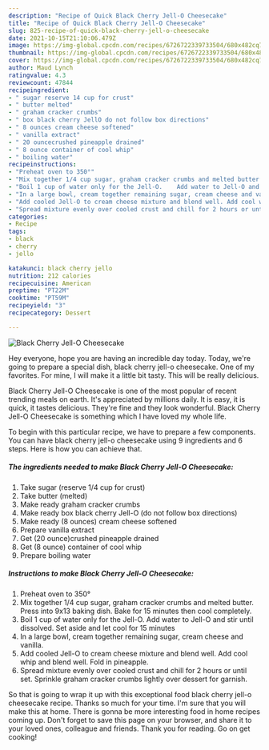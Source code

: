 ```yaml
---
description: "Recipe of Quick Black Cherry Jell-O Cheesecake"
title: "Recipe of Quick Black Cherry Jell-O Cheesecake"
slug: 825-recipe-of-quick-black-cherry-jell-o-cheesecake
date: 2021-10-15T21:10:06.479Z
image: https://img-global.cpcdn.com/recipes/6726722339733504/680x482cq70/black-cherry-jell-o-cheesecake-recipe-main-photo.jpg
thumbnail: https://img-global.cpcdn.com/recipes/6726722339733504/680x482cq70/black-cherry-jell-o-cheesecake-recipe-main-photo.jpg
cover: https://img-global.cpcdn.com/recipes/6726722339733504/680x482cq70/black-cherry-jell-o-cheesecake-recipe-main-photo.jpg
author: Maud Lynch
ratingvalue: 4.3
reviewcount: 47844
recipeingredient:
- " sugar reserve 14 cup for crust"
- " butter melted"
- " graham cracker crumbs"
- " box black cherry JellO do not follow box directions"
- " 8 ounces cream cheese softened"
- " vanilla extract"
- " 20 ouncecrushed pineapple drained"
- " 8 ounce container of cool whip"
- " boiling water"
recipeinstructions:
- "Preheat oven to 350°"
- "Mix together 1/4 cup sugar, graham cracker crumbs and melted butter. Press into 9x13 baking dish. Bake for 15 minutes then cool completely."
- "Boil 1 cup of water only for the Jell-O.    Add water to Jell-O and stir until dissolved. Set aside and let cool for 15 minutes"
- "In a large bowl, cream together remaining sugar, cream cheese and vanilla."
- "Add cooled Jell-O to cream cheese mixture and blend well. Add cool whip and blend well. Fold in pineapple."
- "Spread mixture evenly over cooled crust and chill for 2 hours or until set. Sprinkle graham cracker crumbs lightly over dessert for garnish."
categories:
- Recipe
tags:
- black
- cherry
- jello

katakunci: black cherry jello 
nutrition: 212 calories
recipecuisine: American
preptime: "PT22M"
cooktime: "PT59M"
recipeyield: "3"
recipecategory: Dessert

---
```



![Black Cherry Jell-O Cheesecake](https://img-global.cpcdn.com/recipes/6726722339733504/680x482cq70/black-cherry-jell-o-cheesecake-recipe-main-photo.jpg)

Hey everyone, hope you are having an incredible day today. Today, we're going to prepare a special dish, black cherry jell-o cheesecake. One of my favorites. For mine, I will make it a little bit tasty. This will be really delicious.

Black Cherry Jell-O Cheesecake is one of the most popular of recent trending meals on earth. It's appreciated by millions daily. It is easy, it is quick, it tastes delicious. They're fine and they look wonderful. Black Cherry Jell-O Cheesecake is something which I have loved my whole life.




To begin with this particular recipe, we have to prepare a few components. You can have black cherry jell-o cheesecake using 9 ingredients and 6 steps. Here is how you can achieve that.

<!--inarticleads1-->

##### The ingredients needed to make Black Cherry Jell-O Cheesecake:

1. Take  sugar (reserve 1/4 cup for crust)
1. Take  butter (melted)
1. Make ready  graham cracker crumbs
1. Make ready  box black cherry Jell-O (do not follow box directions)
1. Make ready  (8 ounces) cream cheese softened
1. Prepare  vanilla extract
1. Get  (20 ounce)crushed pineapple drained
1. Get  (8 ounce) container of cool whip
1. Prepare  boiling water




<!--inarticleads2-->

##### Instructions to make Black Cherry Jell-O Cheesecake:

1. Preheat oven to 350°
1. Mix together 1/4 cup sugar, graham cracker crumbs and melted butter. Press into 9x13 baking dish. Bake for 15 minutes then cool completely.
1. Boil 1 cup of water only for the Jell-O.    Add water to Jell-O and stir until dissolved. Set aside and let cool for 15 minutes
1. In a large bowl, cream together remaining sugar, cream cheese and vanilla.
1. Add cooled Jell-O to cream cheese mixture and blend well. Add cool whip and blend well. Fold in pineapple.
1. Spread mixture evenly over cooled crust and chill for 2 hours or until set. Sprinkle graham cracker crumbs lightly over dessert for garnish.




So that is going to wrap it up with this exceptional food black cherry jell-o cheesecake recipe. Thanks so much for your time. I'm sure that you will make this at home. There is gonna be more interesting food in home recipes coming up. Don't forget to save this page on your browser, and share it to your loved ones, colleague and friends. Thank you for reading. Go on get cooking!
